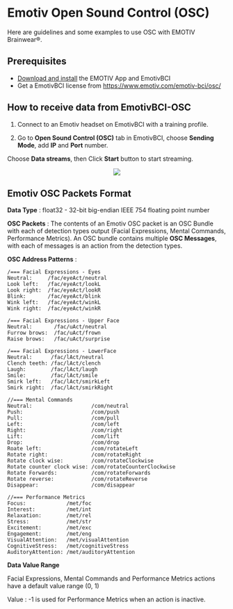 # Emotiv Open Sound Control (OSC)

Here are guidelines and some examples to use OSC with EMOTIV Brainwear&reg;.


## Prerequisites

* [Download and install](https://www.emotiv.com/developer/) the EMOTIV App and EmotivBCI
* Get a EmotivBCI license from https://www.emotiv.com/emotiv-bci/osc/

## How to receive data from EmotivBCI-OSC

1. Connect to an Emotiv headset on EmotivBCI with a training profile. 

2. Go to **Open Sound Control (OSC)** tab in EmotivBCI, choose **Sending Mode**, add **IP** and **Port** number.

Choose **Data streams**, then Click **Start** button to start streaming.

<p align="center">
  <img src="https://github.com/Emotiv/opensoundcontrol/blob/develop/docs/images/EmotivBCI_OSC.png">
</p>

## Emotiv OSC Packets Format

**Data Type** : float32 - 32-bit big-endian IEEE 754 floating point number

**OSC Packets** : The contents of an Emotiv OSC packet is an OSC Bundle with each of detection types output (Facial Expressions,  Mental Commands, Performance Metrics). An OSC bundle contains multiple **OSC Messages**, with each of messages is an action from the detection types.
				  
**OSC Address Patterns** :

```
/=== Facial Expressions - Eyes
Neutral:     /fac/eyeAct/neutral
Look left:   /fac/eyeAct/lookL
Look right:  /fac/eyeAct/lookR
Blink:       /fac/eyeAct/blink
Wink left:   /fac/eyeAct/winkL
Wink right:  /fac/eyeAct/winkR

/=== Facial Expressions - Upper Face
Neutral:       /fac/uAct/neutral
Furrow brows:  /fac/uAct/frown
Raise brows:   /fac/uAct/surprise

/=== Facial Expressions - LowerFace
Neutral:      /fac/lAct/neutral
Clench teeth: /fac/lAct/clench
Laugh:        /fac/lAct/laugh
Smile:        /fac/lAct/smile
Smirk left:   /fac/lAct/smirkLeft
Smirk right:  /fac/lAct/smirkRight

//=== Mental Commands
Neutral:                   /com/neutral
Push:                      /com/push
Pull:                      /com/pull
Left:                      /com/left
Right:                     /com/right
Lift:                      /com/lift
Drop:                      /com/drop
Roate left:                /com/rotateLeft
Rotate right:              /com/rotateRight
Rotate clock wise:         /com/rotateClockwise
Rotate counter clock wise: /com/rotateCounterClockwise
Rotate Forwards:           /com/rotateForwards
Rotate reverse:            /com/rotateReverse
Disappear:                 /com/disappear

//=== Performance Metrics
Focus:             /met/foc
Interest:          /met/int
Relaxation:        /met/rel
Stress:            /met/str
Excitement:        /met/exc
Engagement:        /met/eng
VisualAttention:   /met/visualAttention
CognitiveStress:   /met/cognitiveStress
AuditoryAttention: /met/auditoryAttention
```

**Data Value Range**

Facial Expressions, Mental Commands and Performance Metrics actions have a default value range (0, 1)

Value : -1 is used for Performance Metrics when an action is inactive. 
		
					  
